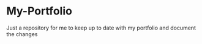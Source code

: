 # My-Portfolio
Just a repository for me to keep up to date with my portfolio and document the changes
